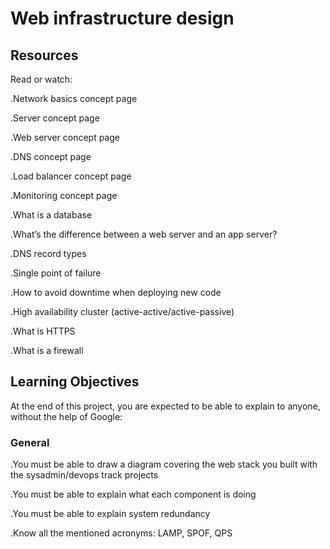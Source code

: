 # Web infrastructure design

## Resources
Read or watch:

.Network basics concept page

.Server concept page

.Web server concept page

.DNS concept page

.Load balancer concept page

.Monitoring concept page

.What is a database

.What’s the difference between a web server and an app server?

.DNS record types

.Single point of failure

.How to avoid downtime when deploying new code

.High availability cluster (active-active/active-passive)

.What is HTTPS

.What is a firewall



## Learning Objectives
At the end of this project, you are expected to be able to explain to anyone, without the help of Google:

### General

.You must be able to draw a diagram covering the web stack you built with the sysadmin/devops track projects

.You must be able to explain what each component is doing

.You must be able to explain system redundancy

.Know all the mentioned acronyms: LAMP, SPOF, QPS
